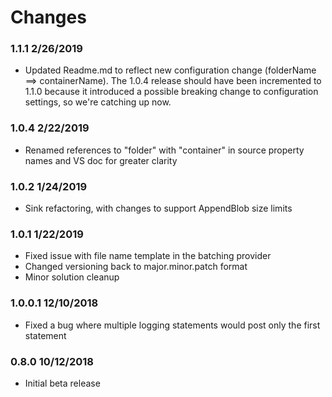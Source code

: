 # Changes

### 1.1.1 2/26/2019
* Updated Readme.md to reflect new configuration change (folderName ==> containerName). The 1.0.4 release should have been incremented to 1.1.0 because it introduced a possible breaking change to configuration settings, so we're catching up now.

### 1.0.4 2/22/2019
* Renamed references to "folder" with "container" in source property names and VS doc for greater clarity

### 1.0.2 1/24/2019
* Sink refactoring, with changes to support AppendBlob size limits

### 1.0.1 1/22/2019
* Fixed issue with file name template in the batching provider
* Changed versioning back to major.minor.patch format
* Minor solution cleanup

### 1.0.0.1 12/10/2018
* Fixed a bug where multiple logging statements would post only the first statement

### 0.8.0 10/12/2018
* Initial beta release
